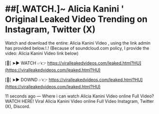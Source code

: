 <h1>##[.WATCH.]~ Alicia Kanini ' Original Leaked Video Trending on Instagram, Twitter (X)</h1>

Watch and download the entire: Alicia Kanini Video , using the link admin has provided below.!.! (Because of soundcloud.com policy, I provide the video: Alicia Kanini Video link below)

[🍑[ ➤► WATCH ✅👉 https://viralleakedvideos.com/leaked.html?HU](https://viralleakedvideos.com/leaked.html?HU)

[🍑[ ➤► DOWND ✅👉  https://viralleakedvideos.com/leaked.html?HU](https://viralleakedvideos.com/leaked.html?HU)


11 seconds ago — Where i can watch Alicia Kanini Video online Full Video? WATCH HERE! Viral Alicia Kanini Video online Full Video Instagram, Twitter (X), Discord.

